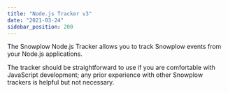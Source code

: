 ```yaml
---
title: "Node.js Tracker v3"
date: "2021-03-24"
sidebar_position: 200
---
```


The Snowplow Node.js Tracker allows you to track Snowplow events from your Node.js applications.

The tracker should be straightforward to use if you are comfortable with JavaScript development; any prior experience with other Snowplow trackers is helpful but not necessary.

